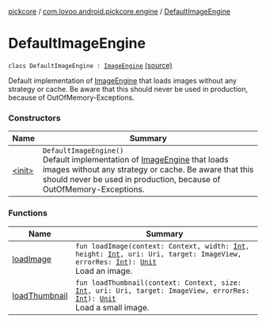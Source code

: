 [pickcore](../../index.md) / [com.lovoo.android.pickcore.engine](../index.md) / [DefaultImageEngine](./index.md)

# DefaultImageEngine

`class DefaultImageEngine : `[`ImageEngine`](../../com.lovoo.android.pickcore.contract/-image-engine/index.md) [(source)](https://github.com/lovoo/android-pickpic/blob/master/pickcore/src/main/kotlin/com/lovoo/android/pickcore/engine/DefaultImageEngine.kt#L18)

Default implementation of [ImageEngine](../../com.lovoo.android.pickcore.contract/-image-engine/index.md) that loads images without any strategy or cache.
Be aware that this should never be used in production, because of OutOfMemory-Exceptions.

### Constructors

| Name | Summary |
|---|---|
| [&lt;init&gt;](-init-.md) | `DefaultImageEngine()`<br>Default implementation of [ImageEngine](../../com.lovoo.android.pickcore.contract/-image-engine/index.md) that loads images without any strategy or cache. Be aware that this should never be used in production, because of OutOfMemory-Exceptions. |

### Functions

| Name | Summary |
|---|---|
| [loadImage](load-image.md) | `fun loadImage(context: Context, width: `[`Int`](https://kotlinlang.org/api/latest/jvm/stdlib/kotlin/-int/index.html)`, height: `[`Int`](https://kotlinlang.org/api/latest/jvm/stdlib/kotlin/-int/index.html)`, uri: Uri, target: ImageView, errorRes: `[`Int`](https://kotlinlang.org/api/latest/jvm/stdlib/kotlin/-int/index.html)`): `[`Unit`](https://kotlinlang.org/api/latest/jvm/stdlib/kotlin/-unit/index.html)<br>Load an image. |
| [loadThumbnail](load-thumbnail.md) | `fun loadThumbnail(context: Context, size: `[`Int`](https://kotlinlang.org/api/latest/jvm/stdlib/kotlin/-int/index.html)`, uri: Uri, target: ImageView, errorRes: `[`Int`](https://kotlinlang.org/api/latest/jvm/stdlib/kotlin/-int/index.html)`): `[`Unit`](https://kotlinlang.org/api/latest/jvm/stdlib/kotlin/-unit/index.html)<br>Load a small image. |

